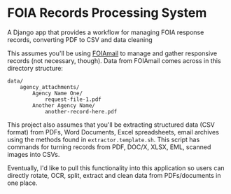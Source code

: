# FOIA Records Processing System

A Django app that provides a workflow for managing FOIA response records,
converting PDF to CSV and data cleaning

This assumes you'll be using [FOIAmail](https://github.com/bettergov/foiamail)
to manage and gather responsive records (not necessary, though). Data from
FOIAmail comes across in this directory structure:

    data/
        agency_attachments/
            Agency Name One/
                request-file-1.pdf
            Another Agency Name/
                another-record-here.pdf

This project also assumes that you'll be extracting structured data (CSV
format) from PDFs, Word Documents, Excel spreadsheets, email archives using
the methods found in `extractor.template.sh`. This script has commands for
turning records from PDF, DOC/X, XLSX, EML, scanned images into CSVs.

Eventually, I'd like to pull this functionality into this application so users
can directly rotate, OCR, split, extract and clean data from PDFs/documents in
one place.

